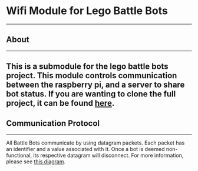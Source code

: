 # Wifi Module for Lego Battle Bots
---
## About
---
This is a submodule for the lego battle bots project. This module controls communication between the raspberry pi, and a server to share bot status. If you are wanting to clone the full project, it can be found [here](https://github.com/ichbinkenny/redefined-destruction.git).
---
## Communication Protocol
---
All Battle Bots communicate by using datagram packets. Each packet has an identifier and a value associated with it. Once a bot is deemed non-functional, its respective datagram will disconnect. For more information, please see [this diagram](todo).
